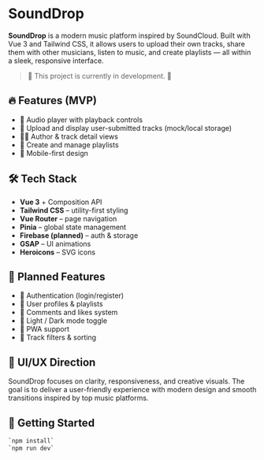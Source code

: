 # SoundDrop

**SoundDrop** is a modern music platform inspired by SoundCloud. Built with Vue 3 and Tailwind CSS, it allows users to upload their own tracks, share them with other musicians, listen to music, and create playlists — all within a sleek, responsive interface.

> 🚧 This project is currently in development. 🚧


## 🔥 Features (MVP)

- 🎵 Audio player with playback controls
- 📁 Upload and display user-submitted tracks (mock/local storage)
- 🧑‍🎤 Author & track detail views
- 📝 Create and manage playlists
- 📱 Mobile-first design


## 🛠️ Tech Stack

- **Vue 3** + Composition API
- **Tailwind CSS** – utility-first styling
- **Vue Router** – page navigation
- **Pinia** – global state management
- **Firebase (planned)** – auth & storage
- **GSAP** – UI animations
- **Heroicons** – SVG icons


## 🎯 Planned Features

- 🔐 Authentication (login/register)
- 👤 User profiles & playlists
- 💬 Comments and likes system
- 🎨 Light / Dark mode toggle
- 📲 PWA support
- 🔎 Track filters & sorting


## 🎨 UI/UX Direction

SoundDrop focuses on clarity, responsiveness, and creative visuals. The goal is to deliver a user-friendly experience with modern design and smooth transitions inspired by top music platforms.


## 🚀 Getting Started
```bash
`npm install`
`npm run dev`
```
